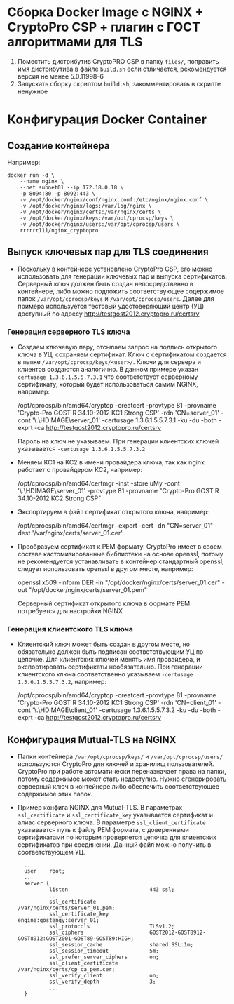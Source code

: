 # Сборка Docker Image c NGINX + CryptoPro CSP + плагин c ГОСТ алгоритмами для TLS

1. Поместить дистрибутив CryptoPRO CSP в папку `files/`, поправить имя дистрибутива
   в файле `build.sh` если отличается, рекомендуется версия не менее 5.0.11998-6
2. Запускать сборку скриптом `build.sh`, закомментировать в скрипте ненужное

# Конфигурация Docker Container

## Создание контейнера
Например:

	docker run -d \
        --name nginx \
        --net subnet01 --ip 172.18.0.18 \
        -p 8094:80 -p 8092:443 \
        -v /opt/docker/nginx/conf/nginx.conf:/etc/nginx/nginx.conf \
        -v /opt/docker/nginx/logs:/var/log/nginx \
        -v /opt/docker/nginx/certs:/var/nginx/certs \
        -v /opt/docker/nginx/keys:/var/opt/cprocsp/keys \
        -v /opt/docker/nginx/users:/var/opt/cprocsp/users \
        rrrrrr111/nginx_cryptopro

## Выпуск ключевых пар для TLS соединения

- Поскольку в контейнере установлено CryptoPro CSP, его можно использовать для генерации ключевых пар и
  выпуска сертификатов. Серверный ключ должен быть создан непосредственно в контейнере, либо можно подложить
  соответствующее содержимое папок `/var/opt/cprocsp/keys` и `/var/opt/cprocsp/users`. Далее для примера
  используется тестовый удостоверяющий центр (УЦ) доступный по адресу http://testgost2012.cryptopro.ru/certsrv
  
### Генерация серверного TLS ключа  
  
- Создаем ключевую пару, отсылаем запрос на подпись открытого ключа в УЦ, сохраняем сертификат. Ключ с сертификатом 
  создается в папке `/var/opt/cprocsp/keys/<user>/`. Ключи для сервера и клиентов создаются аналогично. В данном 
  примере указан `-certusage 1.3.6.1.5.5.7.3.1` что соответствует серверному сертификату, который будет использоваться 
  самим NGINX, например:


    /opt/cprocsp/bin/amd64/cryptcp -creatcert -provtype 81 -provname 'Crypto-Pro GOST R 34.10-2012 KC1 Strong CSP' -rdn 'CN=server_01' -cont '\\.\HDIMAGE\server_01' -certusage 1.3.6.1.5.5.7.3.1 -ku -du -both -exprt -ca http://testgost2012.cryptopro.ru/certsrv

  Пароль на ключ не указываем. 
  При генерации клиентских ключей указывается `-certusage 1.3.6.1.5.5.7.3.2`

- Меняем KC1 на KC2 в имени провайдера ключа, так как nginx работает с провайдером KC2, например:


    /opt/cprocsp/bin/amd64/certmgr -inst -store uMy -cont '\\.\HDIMAGE\server_01' -provtype 81 -provname "Crypto-Pro GOST R 34.10-2012 KC2 Strong CSP"

- Экспортируем в файл сертификат открытого ключа, например:


    /opt/cprocsp/bin/amd64/certmgr -export -cert -dn "CN=server_01" -dest '/var/nginx/certs/server_01.cer'
  
- Преобразуем сертификат к PEM формату. CryptoPro имеет в своем составе кастомизированные библиотеки
  на основе openssl, потому не рекомендуется устанавливать в контейнер стандартный openssl, следует
  использовать openssl в другом месте, например:
  

    openssl x509 -inform DER -in "/opt/docker/nginx/certs/server_01.cer" -out "/opt/docker/nginx/certs/server_01.pem"

  Серверный сертификат открытого ключа в формате PEM потребуется для настройки NGINX

### Генерация клиентского TLS ключа

- Клиентский ключ может быть создан в другом месте, но обязательно должен быть подписан соответствующим УЦ по цепочке. 
  Для клиентских ключей менять имя провайдера, и экспортировать сертификаты необязательно. При генерации клиентского 
  ключа соответственно указываем `-certusage 1.3.6.1.5.5.7.3.2`, например: 
  

    /opt/cprocsp/bin/amd64/cryptcp -creatcert -provtype 81 -provname 'Crypto-Pro GOST R 34.10-2012 KC1 Strong CSP' -rdn 'CN=client_01' -cont '\\.\HDIMAGE\client_01' -certusage 1.3.6.1.5.5.7.3.2 -ku -du -both -exprt -ca http://testgost2012.cryptopro.ru/certsrv


## Конфигурация Mutual-TLS на NGINX

- Папки контейнера `/var/opt/cprocsp/keys/` и `/var/opt/cprocsp/users/` используются CryptoPro для ключей и хранилищ
  пользователей. CryptoPro при работе автоматически переназначает права на папки, потому содержимое может стать недоступно. 
  Нужно сгенерировать серверный ключ в контейнере либо обеспечить соответствующее содержимое этих папок.

- Пример конфига NGINX для Mutual-TLS. 
  В параметрах `ssl_certificate` и `ssl_certificate_key` указывается сертификат и алиас серверного ключа. 
  В параметре `ssl_client_certificate` указывается путь к файлу PEM формата, с доверенными сертификатами по которым 
  проверяется цепочка для клиентских сертификатов при соединении. Данный файл можно получить в соответствующем УЦ.


        ...
        user    root;
        ...
        server {
                listen                          443 ssl;
                ...
                ssl_certificate                 /var/nginx/certs/server_01.pem;
                ssl_certificate_key             engine:gostengy:server_01;
                ssl_protocols                   TLSv1.2;
                ssl_ciphers                     GOST2012-GOST8912-GOST8912:GOST2001-GOST89-GOST89:HIGH;
                ssl_session_cache               shared:SSL:1m;
                ssl_session_timeout             5m;
                ssl_prefer_server_ciphers       on;
                ssl_client_certificate          /var/nginx/certs/cp_ca_pem.cer;
                ssl_verify_client               on;
                ssl_verify_depth                3;
                ...
        }
